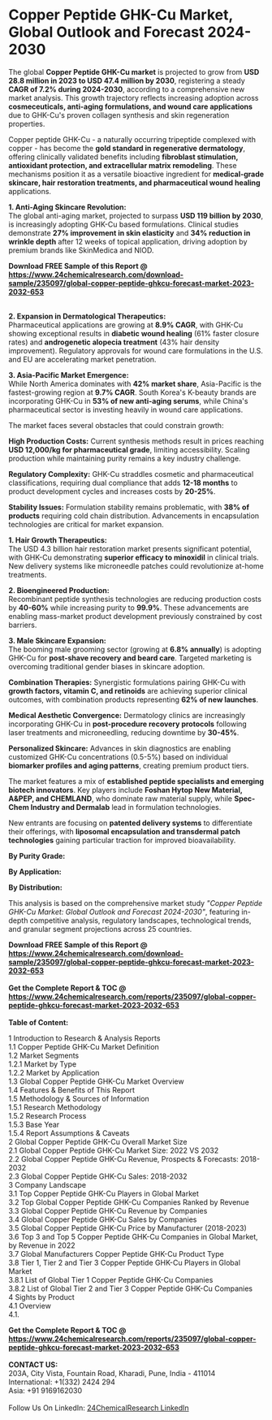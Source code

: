 <h1>Copper Peptide GHK-Cu Market, Global Outlook and Forecast 2024-2030</h1><p>The global <strong>Copper Peptide GHK-Cu market</strong> is projected to grow from <strong>USD 28.8 million in 2023 to USD 47.4 million by 2030</strong>, registering a steady <strong>CAGR of 7.2% during 2024-2030</strong>, according to a comprehensive new market analysis. This growth trajectory reflects increasing adoption across <strong>cosmeceuticals, anti-aging formulations, and wound care applications</strong> due to GHK-Cu's proven collagen synthesis and skin regeneration properties.</p><p>Copper peptide GHK-Cu - a naturally occurring tripeptide complexed with copper - has become the <strong>gold standard in regenerative dermatology</strong>, offering clinically validated benefits including <strong>fibroblast stimulation, antioxidant protection, and extracellular matrix remodeling</strong>. These mechanisms position it as a versatile bioactive ingredient for <strong>medical-grade skincare, hair restoration treatments, and pharmaceutical wound healing</strong> applications.</p><p><strong>1. Anti-Aging Skincare Revolution:</strong><br>
The global anti-aging market, projected to surpass <strong>USD 119 billion by 2030</strong>, is increasingly adopting GHK-Cu based formulations. Clinical studies demonstrate <strong>27% improvement in skin elasticity</strong> and <strong>34% reduction in wrinkle depth</strong> after 12 weeks of topical application, driving adoption by premium brands like SkinMedica and NIOD.</p><div><b>Download FREE Sample of this Report @ 
            <a href="https://www.24chemicalresearch.com/download-sample/235097/global-copper-peptide-ghkcu-forecast-market-2023-2032-653">
            https://www.24chemicalresearch.com/download-sample/235097/global-copper-peptide-ghkcu-forecast-market-2023-2032-653</a></b></div><br><p><strong>2. Expansion in Dermatological Therapeutics:</strong><br>
Pharmaceutical applications are growing at <strong>8.9% CAGR</strong>, with GHK-Cu showing exceptional results in <strong>diabetic wound healing</strong> (61% faster closure rates) and <strong>androgenetic alopecia treatment</strong> (43% hair density improvement). Regulatory approvals for wound care formulations in the U.S. and EU are accelerating market penetration.</p><p><strong>3. Asia-Pacific Market Emergence:</strong><br>
While North America dominates with <strong>42% market share</strong>, Asia-Pacific is the fastest-growing region at <strong>9.7% CAGR</strong>. South Korea's K-beauty brands are incorporating GHK-Cu in <strong>53% of new anti-aging serums</strong>, while China's pharmaceutical sector is investing heavily in wound care applications.</p><p>The market faces several obstacles that could constrain growth:</p><p><strong>High Production Costs:</strong> Current synthesis methods result in prices reaching <strong>USD 12,000/kg for pharmaceutical grade</strong>, limiting accessibility. Scaling production while maintaining purity remains a key industry challenge.</p><p><strong>Regulatory Complexity:</strong> GHK-Cu straddles cosmetic and pharmaceutical classifications, requiring dual compliance that adds <strong>12-18 months</strong> to product development cycles and increases costs by <strong>20-25%</strong>.</p><p><strong>Stability Issues:</strong> Formulation stability remains problematic, with <strong>38% of products</strong> requiring cold chain distribution. Advancements in encapsulation technologies are critical for market expansion.</p><p><strong>1. Hair Growth Therapeutics:</strong><br>
The USD 4.3 billion hair restoration market presents significant potential, with GHK-Cu demonstrating <strong>superior efficacy to minoxidil</strong> in clinical trials. New delivery systems like microneedle patches could revolutionize at-home treatments.</p><p><strong>2. Bioengineered Production:</strong><br>
Recombinant peptide synthesis technologies are reducing production costs by <strong>40-60%</strong> while increasing purity to <strong>99.9%</strong>. These advancements are enabling mass-market product development previously constrained by cost barriers.</p><p><strong>3. Male Skincare Expansion:</strong><br>
The booming male grooming sector (growing at <strong>6.8% annually</strong>) is adopting GHK-Cu for <strong>post-shave recovery and beard care</strong>. Targeted marketing is overcoming traditional gender biases in skincare adoption.</p><p><strong>Combination Therapies:</strong> Synergistic formulations pairing GHK-Cu with <strong>growth factors, vitamin C, and retinoids</strong> are achieving superior clinical outcomes, with combination products representing <strong>62% of new launches</strong>.</p><p><strong>Medical Aesthetic Convergence:</strong> Dermatology clinics are increasingly incorporating GHK-Cu in <strong>post-procedure recovery protocols</strong> following laser treatments and microneedling, reducing downtime by <strong>30-45%</strong>.</p><p><strong>Personalized Skincare:</strong> Advances in skin diagnostics are enabling customized GHK-Cu concentrations (0.5-5%) based on individual <strong>biomarker profiles and aging patterns</strong>, creating premium product tiers.</p><p>The market features a mix of <strong>established peptide specialists and emerging biotech innovators</strong>. Key players include <strong>Foshan Hytop New Material, A&amp;PEP, and CHEMLAND</strong>, who dominate raw material supply, while <strong>Spec-Chem Industry and Dermalab</strong> lead in formulation technologies.</p><p>New entrants are focusing on <strong>patented delivery systems</strong> to differentiate their offerings, with <strong>liposomal encapsulation and transdermal patch technologies</strong> gaining particular traction for improved bioavailability.</p><p><strong>By Purity Grade:</strong></p><p><strong>By Application:</strong></p><p><strong>By Distribution:</strong></p><p>This analysis is based on the comprehensive market study <em>"Copper Peptide GHK-Cu Market: Global Outlook and Forecast 2024-2030"</em>, featuring in-depth competitive analysis, regulatory landscapes, technological trends, and granular segment projections across 25 countries.</p><div><b>Download FREE Sample of this Report @ 
            <a href="https://www.24chemicalresearch.com/download-sample/235097/global-copper-peptide-ghkcu-forecast-market-2023-2032-653">
            https://www.24chemicalresearch.com/download-sample/235097/global-copper-peptide-ghkcu-forecast-market-2023-2032-653</a></b></div><br><div><b>Get the Complete Report & TOC @ 
            <a href="https://www.24chemicalresearch.com/reports/235097/global-copper-peptide-ghkcu-forecast-market-2023-2032-653">
            https://www.24chemicalresearch.com/reports/235097/global-copper-peptide-ghkcu-forecast-market-2023-2032-653</a></b></div><br>
            <b>Table of Content:</b><p>1 Introduction to Research & Analysis Reports<br />
    1.1 Copper Peptide GHK-Cu Market Definition<br />
    1.2 Market Segments<br />
        1.2.1 Market by Type<br />
        1.2.2 Market by Application<br />
    1.3 Global Copper Peptide GHK-Cu Market Overview<br />
    1.4 Features & Benefits of This Report<br />
    1.5 Methodology & Sources of Information<br />
        1.5.1 Research Methodology<br />
        1.5.2 Research Process<br />
        1.5.3 Base Year<br />
        1.5.4 Report Assumptions & Caveats<br />
2 Global Copper Peptide GHK-Cu Overall Market Size<br />
    2.1 Global Copper Peptide GHK-Cu Market Size: 2022 VS 2032<br />
    2.2 Global Copper Peptide GHK-Cu Revenue, Prospects & Forecasts: 2018-2032<br />
    2.3 Global Copper Peptide GHK-Cu Sales: 2018-2032<br />
3 Company Landscape<br />
    3.1 Top Copper Peptide GHK-Cu Players in Global Market<br />
    3.2 Top Global Copper Peptide GHK-Cu Companies Ranked by Revenue<br />
    3.3 Global Copper Peptide GHK-Cu Revenue by Companies<br />
    3.4 Global Copper Peptide GHK-Cu Sales by Companies<br />
    3.5 Global Copper Peptide GHK-Cu Price by Manufacturer (2018-2023)<br />
    3.6 Top 3 and Top 5 Copper Peptide GHK-Cu Companies in Global Market, by Revenue in 2022<br />
    3.7 Global Manufacturers Copper Peptide GHK-Cu Product Type<br />
    3.8 Tier 1, Tier 2 and Tier 3 Copper Peptide GHK-Cu Players in Global Market<br />
        3.8.1 List of Global Tier 1 Copper Peptide GHK-Cu Companies<br />
        3.8.2 List of Global Tier 2 and Tier 3 Copper Peptide GHK-Cu Companies<br />
4 Sights by Product<br />
    4.1 Overview<br />
        4.1.</p><div><b>Get the Complete Report & TOC @ 
            <a href="https://www.24chemicalresearch.com/reports/235097/global-copper-peptide-ghkcu-forecast-market-2023-2032-653">
            https://www.24chemicalresearch.com/reports/235097/global-copper-peptide-ghkcu-forecast-market-2023-2032-653</a></b></div><br><b>CONTACT US:</b><br>
            203A, City Vista, Fountain Road, Kharadi, Pune, India - 411014<br>
            International: +1(332) 2424 294<br>
            Asia: +91 9169162030 <br><br>
            Follow Us On LinkedIn: <a href="https://www.linkedin.com/company/24chemicalresearch/">24ChemicalResearch LinkedIn</a>